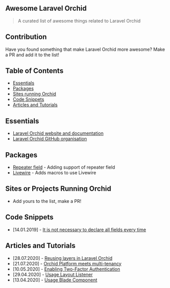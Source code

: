 ## Awesome Laravel Orchid

> A curated list of awesome things related to Laravel Orchid

## Contribution

Have you found something that make Laravel Orchid more awesome? Make a PR and add it to the list!

## Table of Contents

- [Essentials](#essentials)
- [Packages](#packages)
- [Sites running Orchid](#sites-or-projects-running-orchid)
- [Code Snippets](#code-snippets)
- [Articles and Tutorials](#articles-and-tutorials)

## Essentials
* [Laravel Orchid website and documentation](https://orchid.software/)
* [Laravel Orchid GitHub organisation](https://github.com/orchidsoftware)

## Packages
*  [Repeater field](https://github.com/Nks/orchid-repeater-field) - Adding support of repeater field
*  [Livewire](https://github.com/AlexSabur/orchid-livewire) - Adds macros to use Livewire

## Sites or Projects Running Orchid
* Add yours to the list, make a PR!

## Code Snippets
* [14.01.2019] - [It is not necessary to declare all fields every time](https://gist.github.com/tabuna/571a293e9d41ca81ad4d21a1c753df42)

## Articles and Tutorials

* [28.07.2020] - [Reusing layers in Laravel Orchid](https://dev.to/tabuna/reusing-layers-in-laravel-orchid-10g0)
* [21.07.2020] - [Orchid Platform meets multi-tenancy](https://dev.to/ostap/orchid-platform-meets-multi-tenancy-4e10)
* [10.05.2020] - [Enabling Two-Factor Authentication](https://www.youtube.com/watch?v=c6vhc-ScfaQ)
* [29.04.2020] - [Usage Layout Listener](https://www.youtube.com/watch?v=mXFPooGSqs4)
* [13.04.2020] - [Usage Blade Component](https://www.youtube.com/watch?v=_fFM3D8q44Y)

